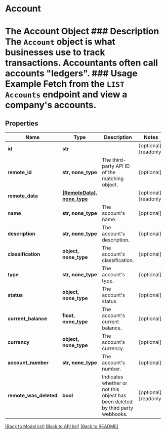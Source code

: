 # Account

# The Account Object ### Description The `Account` object is what businesses use to track transactions. Accountants often call accounts \"ledgers\".  ### Usage Example Fetch from the `LIST Accounts` endpoint and view a company's accounts.

## Properties
Name | Type | Description | Notes
------------ | ------------- | ------------- | -------------
**id** | **str** |  | [optional] [readonly] 
**remote_id** | **str, none_type** | The third-party API ID of the matching object. | [optional] 
**remote_data** | [**[RemoteData], none_type**](RemoteData.md) |  | [optional] [readonly] 
**name** | **str, none_type** | The account&#39;s name. | [optional] 
**description** | **str, none_type** | The account&#39;s description. | [optional] 
**classification** | **object, none_type** | The account&#39;s classification. | [optional] 
**type** | **str, none_type** | The account&#39;s type. | [optional] 
**status** | **object, none_type** | The account&#39;s status. | [optional] 
**current_balance** | **float, none_type** | The account&#39;s current balance. | [optional] 
**currency** | **object, none_type** | The account&#39;s currency. | [optional] 
**account_number** | **str, none_type** | The account&#39;s number. | [optional] 
**remote_was_deleted** | **bool** | Indicates whether or not this object has been deleted by third party webhooks. | [optional] [readonly] 

[[Back to Model list]](../README.md#documentation-for-models) [[Back to API list]](../README.md#documentation-for-api-endpoints) [[Back to README]](../README.md)


